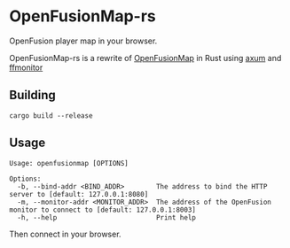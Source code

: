 # OpenFusionMap-rs

OpenFusion player map in your browser.

OpenFusionMap-rs is a rewrite of [OpenFusionMap](https://github.com/OpenFusionProject/OpenFusionMap) in Rust using [axum](https://github.com/tokio-rs/axum) and [ffmonitor](https://github.com/OpenFusionProject/ffmonitor)

## Building
```
cargo build --release
```

## Usage
```
Usage: openfusionmap [OPTIONS]

Options:
  -b, --bind-addr <BIND_ADDR>        The address to bind the HTTP server to [default: 127.0.0.1:8080]
  -m, --monitor-addr <MONITOR_ADDR>  The address of the OpenFusion monitor to connect to [default: 127.0.0.1:8003]
  -h, --help                         Print help
```
Then connect in your browser.